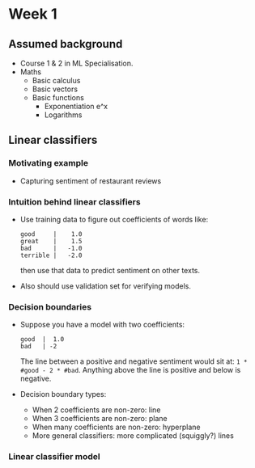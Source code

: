 # Week 1

## Assumed background

* Course 1 & 2 in ML Specialisation.
* Maths
  * Basic calculus
  * Basic vectors
  * Basic functions
    * Exponentiation e^x
    * Logarithms

## Linear classifiers

### Motivating example

* Capturing sentiment of restaurant reviews

### Intuition behind linear classifiers

* Use training data to figure out coefficients of words like:

  ```
  good     |    1.0
  great    |    1.5
  bad      |   -1.0
  terrible |   -2.0
  ```

  then use that data to predict sentiment on other texts.

* Also should use validation set for verifying models.

### Decision boundaries

* Suppose you have a model with two coefficients:

  ```
  good  |  1.0
  bad   | -2
  ```

  The line between a positive and negative sentiment would sit at: ``1 * #good - 2 * #bad``. Anything above the line is positive and below is negative.

* Decision boundary types:
  * When 2 coefficients are non-zero: line
  * When 3 coefficients are non-zero: plane
  * When many coefficients are non-zero: hyperplane
  * More general classifiers: more complicated (squiggly?) lines

### Linear classifier model
